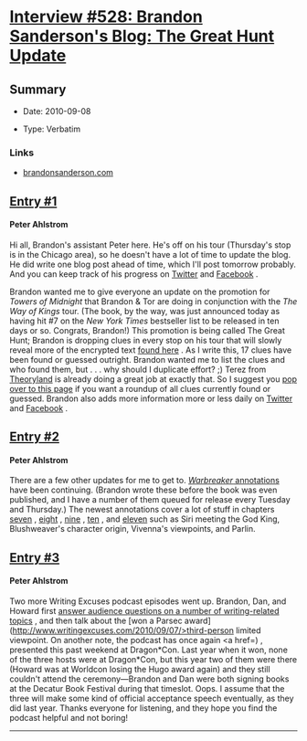 # [Interview #528: Brandon Sanderson's Blog: The Great Hunt Update](https://www.theoryland.com/intvmain.php?i=528)

## Summary

- Date: 2010-09-08

- Type: Verbatim

### Links

- [brandonsanderson.com](http://www.brandonsanderson.com/blog/916/The-Great-Hunt-Update)


## [Entry #1](./t-528/1)

#### Peter Ahlstrom

Hi all, Brandon's assistant Peter here. He's off on his tour (Thursday's stop is in the Chicago area), so he doesn't have a lot of time to update the blog. He did write one blog post ahead of time, which I'll post tomorrow probably. And you can keep track of his progress on
[Twitter](http://twitter.com/BrandSanderson)
and
[Facebook](https://www.facebook.com/BrandonSandrson)
.

Brandon wanted me to give everyone an update on the promotion for
*Towers of Midnight*
that Brandon & Tor are doing in conjunction with the
*The Way of Kings*
tour. (The book, by the way, was just announced today as having hit #7 on the
*New York Times*
bestseller list to be released in ten days or so. Congrats, Brandon!) This promotion is being called The Great Hunt; Brandon is dropping clues in every stop on his tour that will slowly reveal more of the encrypted text
[found here](http://brandonsanderson.com/thegreathunt)
. As I write this, 17 clues have been found or guessed outright. Brandon wanted me to list the clues and who found them, but . . . why should I duplicate effort? ;) Terez from
[Theoryland](http://theoryland.com/)
is already doing a great job at exactly that. So I suggest you
[pop over to this page](https://docs.google.com/View?docID=dcjspjqg_881z2xd56fn&revision=_latest)
if you want a roundup of all clues currently found or guessed. Brandon also adds more information more or less daily on
[Twitter](http://twitter.com/BrandSanderson)
and
[Facebook](https://www.facebook.com/BrandonSandrson)
.

## [Entry #2](./t-528/2)

#### Peter Ahlstrom

There are a few other updates for me to get to.
[*Warbreaker*
annotations](http://brandonsanderson.com/annotation/book/Warbreaker)
have been continuing. (Brandon wrote these before the book was even published, and I have a number of them queued for release every Tuesday and Thursday.) The newest annotations cover a lot of stuff in chapters
[seven](http://brandonsanderson.com/annotation/382/Warbreaker-Chapter-Seven)
,
[eight](http://brandonsanderson.com/annotation/383/Warbreaker-Chapter-Eight)
,
[nine](http://brandonsanderson.com/annotation/384/Warbreaker-Chapter-Nine)
,
[ten](http://brandonsanderson.com/annotation/385/Warbreaker-Chapter-Ten)
, and
[eleven](http://brandonsanderson.com/annotation/386/Warbreaker-Chapter-Eleven)
such as Siri meeting the God King, Blushweaver's character origin, Vivenna's viewpoints, and Parlin.

## [Entry #3](./t-528/3)

#### Peter Ahlstrom

Two more Writing Excuses podcast episodes went up. Brandon, Dan, and Howard first
[answer audience questions on a number of writing-related topics](http://www.writingexcuses.com/2010/08/29/)
, and then talk about the
[won a Parsec award](http://www.writingexcuses.com/2010/09/07/>third-person limited viewpoint</a>. On another note, the podcast has once again <a href=)
, presented this past weekend at Dragon\*Con. Last year when it won, none of the three hosts were at Dragon\*Con, but this year two of them were there (Howard was at Worldcon losing the Hugo award again) and they still couldn't attend the ceremony—Brandon and Dan were both signing books at the Decatur Book Festival during that timeslot. Oops. I assume that the three will make some kind of official acceptance speech eventually, as they did last year. Thanks everyone for listening, and they hope you find the podcast helpful and not boring!


---

